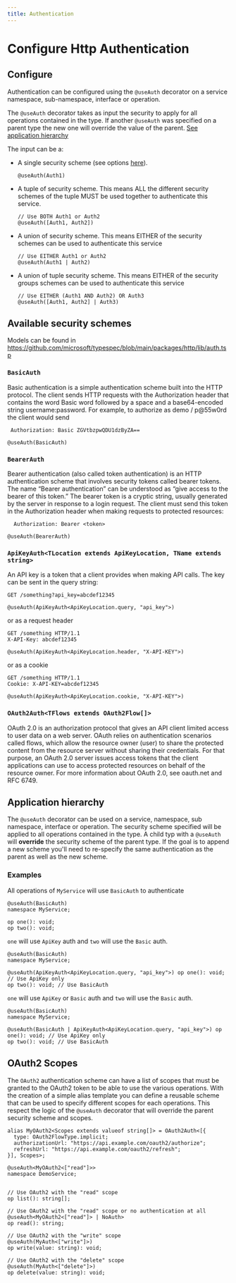 ```yaml
---
title: Authentication
---
```


# Configure Http Authentication

## Configure

Authentication can be configured using the `@useAuth` decorator on a service namespace, sub-namespace, interface or operation.

The `@useAuth` decorator takes as input the security to apply for all operations contained in the type. If another `@useAuth` was specified on a parent type the new one will override the value of the parent. [See application hierarchy](#application-hierarchy)

The input can be a:

- A single security scheme (see options [here](https://github.com/microsoft/typespec/blob/main/packages/http/lib/auth.tsp)).

  ```typespec
  @useAuth(Auth1)
  ```

- A tuple of security scheme. This means ALL the different security schemes of the tuple MUST be used together to authenticate this service.

  ```typespec
  // Use BOTH Auth1 or Auth2
  @useAuth([Auth1, Auth2])
  ```

- A union of security scheme. This means EITHER of the security schemes can be used to authenticate this service

  ```typespec
  // Use EITHER Auth1 or Auth2
  @useAuth(Auth1 | Auth2)
  ```

- A union of tuple security scheme. This means EITHER of the security groups schemes can be used to authenticate this service

  ```typespec
  // Use EITHER (Auth1 AND Auth2) OR Auth3
  @useAuth([Auth1, Auth2] | Auth3)
  ```

## Available security schemes

Models can be found in https://github.com/microsoft/typespec/blob/main/packages/http/lib/auth.tsp

### `BasicAuth`

Basic authentication is a simple authentication scheme built into the HTTP protocol.
The client sends HTTP requests with the Authorization header that contains the word Basic word followed by a space and a base64-encoded string username:password.
For example, to authorize as demo / p@55w0rd the client would send

```
 Authorization: Basic ZGVtbzpwQDU1dzByZA==
```

```typespec
@useAuth(BasicAuth)
```

### `BearerAuth`

Bearer authentication (also called token authentication) is an HTTP authentication scheme that involves security tokens called bearer tokens.
The name “Bearer authentication” can be understood as “give access to the bearer of this token.” The bearer token is a cryptic string, usually generated by the server in response to a login request.
The client must send this token in the Authorization header when making requests to protected resources:

```
  Authorization: Bearer <token>
```

```typespec
@useAuth(BearerAuth)
```

### `ApiKeyAuth<TLocation extends ApiKeyLocation, TName extends string>`

An API key is a token that a client provides when making API calls. The key can be sent in the query string:

```
GET /something?api_key=abcdef12345
```

```typespec
@useAuth(ApiKeyAuth<ApiKeyLocation.query, "api_key">)
```

or as a request header

```
GET /something HTTP/1.1
X-API-Key: abcdef12345
```

```typespec
@useAuth(ApiKeyAuth<ApiKeyLocation.header, "X-API-KEY">)
```

or as a cookie

```
GET /something HTTP/1.1
Cookie: X-API-KEY=abcdef12345
```

```typespec
@useAuth(ApiKeyAuth<ApiKeyLocation.cookie, "X-API-KEY">)
```

### `OAuth2Auth<TFlows extends OAuth2Flow[]>`

OAuth 2.0 is an authorization protocol that gives an API client limited access to user data on a web server.
OAuth relies on authentication scenarios called flows, which allow the resource owner (user) to share the protected content from the resource server without sharing their credentials.
For that purpose, an OAuth 2.0 server issues access tokens that the client applications can use to access protected resources on behalf of the resource owner.
For more information about OAuth 2.0, see oauth.net and RFC 6749.

## Application hierarchy

The `@useAuth` decorator can be used on a service, namespace, sub namespace, interface or operation. The security scheme specified will be applied to all operations contained in the type.
A child typ with a `@useAuth` will **override** the security scheme of the parent type. If the goal is to append a new scheme you'll need to re-specify the same authentication as the parent as well as the new scheme.

### Examples

All operations of `MyService` will use `BasicAuth` to authenticate

```typespec
@useAuth(BasicAuth)
namespace MyService;

op one(): void;
op two(): void;
```

`one` will use `ApiKey` auth and `two` will use the `Basic` auth.

```typespec
@useAuth(BasicAuth)
namespace MyService;

@useAuth(ApiKeyAuth<ApiKeyLocation.query, "api_key">) op one(): void; // Use ApiKey only
op two(): void; // Use BasicAuth
```

`one` will use `ApiKey` or `Basic` auth and `two` will use the `Basic` auth.

```typespec
@useAuth(BasicAuth)
namespace MyService;

@useAuth(BasicAuth | ApiKeyAuth<ApiKeyLocation.query, "api_key">) op one(): void; // Use ApiKey only
op two(): void; // Use BasicAuth
```

## OAuth2 Scopes

The `OAuth2` authentication scheme can have a list of scopes that must be granted to the OAuth2 token to be able to use the various operations.
With the creation of a simple alias template you can define a reusable scheme that can be used to specify different scopes for each operations.
This respect the logic of the `@useAuth` decorator that will override the parent security scheme and scopes.

```tsp
alias MyOAuth2<Scopes extends valueof string[]> = OAuth2Auth<[{
  type: OAuth2FlowType.implicit;
  authorizationUrl: "https://api.example.com/oauth2/authorize";
  refreshUrl: "https://api.example.com/oauth2/refresh";
}], Scopes>;

@useAuth<MyOAuth2<["read"]>>
namespace DemoService;


// Use OAuth2 with the "read" scope
op list(): string[];

// Use OAuth2 with the "read" scope or no authentication at all
@useAuth<MyOAuth2<["read"]> | NoAuth>
op read(): string;

// Use OAuth2 with the "write" scope
@useAuth(MyAuth<["write"]>)
op write(value: string): void;

// Use OAuth2 with the "delete" scope
@useAuth(MyAuth<["delete"]>)
op delete(value: string): void;

```
